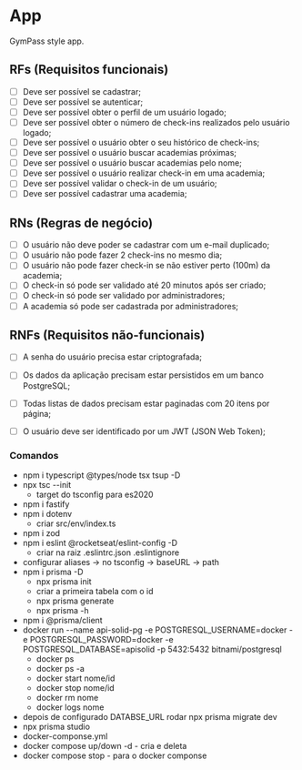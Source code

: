 # App

GymPass style app.

## RFs (Requisitos funcionais)

- [ ] Deve ser possível se cadastrar;
- [ ] Deve ser possível se autenticar;
- [ ] Deve ser possível obter o perfil de um usuário logado;
- [ ] Deve ser possível obter o número de check-ins realizados pelo usuário logado;
- [ ] Deve ser possível o usuário obter o seu histórico de check-ins;
- [ ] Deve ser possível o usuário buscar academias próximas;
- [ ] Deve ser possível o usuário buscar academias pelo nome;
- [ ] Deve ser possível o usuário realizar check-in em uma academia;
- [ ] Deve ser possível validar o check-in de um usuário;
- [ ] Deve ser possível cadastrar uma academia;

## RNs (Regras de negócio)

- [ ] O usuário não deve poder se cadastrar com um e-mail duplicado;
- [ ] O usuário não pode fazer 2 check-ins no mesmo dia;
- [ ] O usuário não pode fazer check-in se não estiver perto (100m) da academia;
- [ ] O check-in só pode ser validado até 20 minutos após ser criado;
- [ ] O check-in só pode ser validado por administradores;
- [ ] A academia só pode ser cadastrada por administradores;

## RNFs (Requisitos não-funcionais)

- [ ] A senha do usuário precisa estar criptografada;
- [ ] Os dados da aplicação precisam estar persistidos em um banco PostgreSQL;
- [ ] Todas listas de dados precisam estar paginadas com 20 itens por página;
- [ ] O usuário deve ser identificado por um JWT (JSON Web Token);


### Comandos
- npm i typescript @types/node tsx tsup -D
- npx tsc --init
  - target do tsconfig para es2020
- npm i fastify
- npm i dotenv
  - criar src/env/index.ts
- npm i zod
- npm i eslint @rocketseat/eslint-config -D
  - criar na raiz .eslintrc.json .eslintignore
- configurar aliases -> no tsconfig -> baseURL -> path
- npm i prisma -D
  - npx prisma init 
  - criar a primeira tabela com o id
  - npx prisma generate 
  - npx prisma -h
- npm i @prisma/client
- docker run --name api-solid-pg -e POSTGRESQL_USERNAME=docker -e POSTGRESQL_PASSWORD=docker -e POSTGRESQL_DATABASE=apisolid -p 5432:5432  bitnami/postgresql
  - docker ps
  - docker ps -a
  - docker start nome/id
  - docker stop nome/id
  - docker rm nome
  - docker logs nome
- depois de configurado DATABSE_URL rodar npx prisma migrate dev
- npx prisma studio
- docker-componse.yml
- docker compose up/down -d - cria e deleta
- docker compose stop - para o docker componse